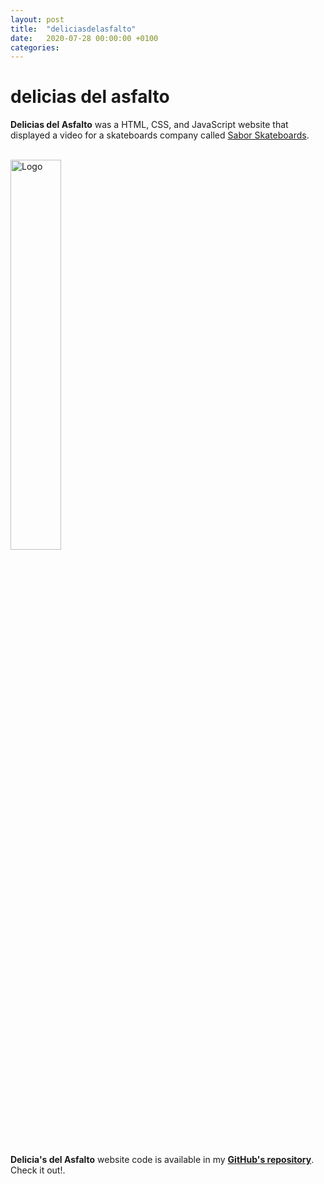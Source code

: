 ```yaml
---
layout: post
title:  "deliciasdelasfalto"
date:   2020-07-28 00:00:00 +0100
categories:
---
```


# delicias del asfalto
**Delicias del Asfalto** was a HTML, CSS, and JavaScript website that displayed a video for a skateboards company called <a href="https://www.instagram.com/saborskateboards/?hl=en" target="_blank">Sabor Skateboards</a>.

<br><img src="../../../assets/images/logo_delicias.png" alt="Logo" width="40%"/>

<br>**Delicia's del Asfalto** website code is available in my <b>[GitHub's repository](https://github.com/lh1008/sabor)</b>. Check it out!.